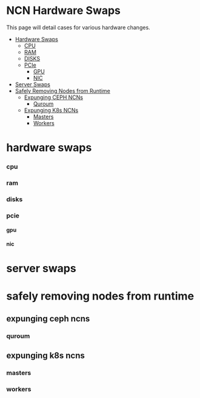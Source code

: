 # NCN Hardware Swaps

This page will detail cases for various hardware changes.

- [Hardware Swaps](#hardware-swaps)
    - [CPU](#cpu)
    - [RAM](#ram)
    - [DISKS](#disks)
    - [PCIe](#pcie)
        - [GPU](#gpu)
        - [NIC](#nic)
- [Server Swaps](#server-swaps)
- [Safely Removing Nodes from Runtime](#safely-removing-nodes-from-runtime)
    - [Expunging CEPH NCNs](#expunging-ceph-ncns)
        - [Quroum](#quroum)
    - [Expunging K8s NCNs](#expunging-k8s-ncns)
        - [Masters](#masters)
        - [Workers](#workers)


<a name='hardware-swaps'></a>
# hardware swaps

<a name='cpu'></a>
### cpu

<a name='ram'></a>
### ram

<a name='disks'></a>
### disks

<a name='pcie'></a>
### pcie

<a name='gpu'></a>
#### gpu

<a name='nic'></a>
#### nic

<a name='server-swaps'></a>
# server swaps

<a name='safely-removing-nodes-from-runtime'></a>
# safely removing nodes from runtime

<a name='expunging-ceph-ncns'></a>
## expunging ceph ncns

<a name='quroum'></a>
### quroum

<a name='expunging-k8s-ncns'></a>
## expunging k8s ncns

<a name='masters'></a>
### masters

<a name='workers'></a>
### workers

